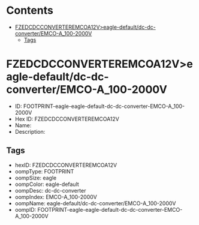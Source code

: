 



Contents
========

* [FZEDCDCCONVERTEREMCOA12V>eagle-default/dc-dc-converter/EMCO-A_100-2000V](#fzedcdcconverteremcoa12veagle-defaultdc-dc-converteremco-a_100-2000v)
	* [Tags](#tags)

# FZEDCDCCONVERTEREMCOA12V>eagle-default/dc-dc-converter/EMCO-A_100-2000V

- ID: FOOTPRINT-eagle-eagle-default-dc-dc-converter-EMCO-A_100-2000V
- Hex ID: FZEDCDCCONVERTEREMCOA12V
- Name: 
- Description: 

## Tags

- hexID: FZEDCDCCONVERTEREMCOA12V
- oompType: FOOTPRINT
- oompSize: eagle
- oompColor: eagle-default
- oompDesc: dc-dc-converter
- oompIndex: EMCO-A_100-2000V
- oompName: eagle-default/dc-dc-converter/EMCO-A_100-2000V
- oompID: FOOTPRINT-eagle-eagle-default-dc-dc-converter-EMCO-A_100-2000V
